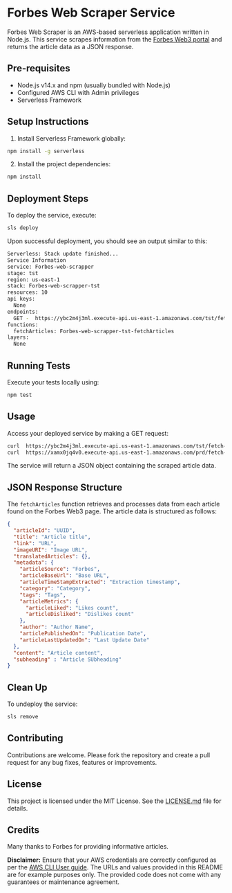 # Forbes Web Scraper Service

Forbes Web Scraper is an AWS-based serverless application written in Node.js. This service scrapes information from the [Forbes Web3 portal](https://www.forbes.com/crypto-blockchain/) and returns the article data as a JSON response.

## Pre-requisites

- Node.js v14.x and npm (usually bundled with Node.js)
- Configured AWS CLI with Admin privileges
- Serverless Framework

## Setup Instructions

1. Install Serverless Framework globally:

```bash
npm install -g serverless
```

2. Install the project dependencies:

```bash
npm install
```

## Deployment Steps

To deploy the service, execute:

```bash
sls deploy
```

Upon successful deployment, you should see an output similar to this:

```bash
Serverless: Stack update finished...
Service Information
service: Forbes-web-scrapper
stage: tst
region: us-east-1
stack: Forbes-web-scrapper-tst
resources: 10
api keys:
  None
endpoints:
  GET -  https://ybc2m4j3ml.execute-api.us-east-1.amazonaws.com/tst/fetch-articles
functions:
  fetchArticles: Forbes-web-scrapper-tst-fetchArticles
layers:
  None
```

## Running Tests

Execute your tests locally using:

```bash
npm test
```

## Usage

Access your deployed service by making a GET request:

```bash
curl  https://ybc2m4j3ml.execute-api.us-east-1.amazonaws.com/tst/fetch-articles
curl  https://xamx0jq4v0.execute-api.us-east-1.amazonaws.com/prd/fetch-articles
```

The service will return a JSON object containing the scraped article data.

## JSON Response Structure

The `fetchArticles` function retrieves and processes data from each article found on the Forbes Web3 page. The article data is structured as follows:

```json
{
  "articleId": "UUID",
  "title": "Article title",
  "link": "URL",
  "imageURI": "Image URL",
  "translatedArticles": {},
  "metadata": {
    "articleSource": "Forbes",
    "articleBaseUrl": "Base URL",
    "articleTimeStampExtracted": "Extraction timestamp",
    "category": "Category",
    "tags": "Tags",
    "articleMetrics": {
      "articleLiked": "Likes count",
      "articleDisliked": "Dislikes count"
    },
    "author": "Author Name",
    "articlePublishedOn": "Publication Date",
    "articleLastUpdatedOn": "Last Update Date"
  },
  "content": "Article content",
  "subheading" : "Article SUbheading"
}
```

## Clean Up

To undeploy the service:

```bash
sls remove
```

## Contributing

Contributions are welcome. Please fork the repository and create a pull request for any bug fixes, features or improvements.

## License

This project is licensed under the MIT License. See the [LICENSE.md](LICENSE.md) file for details.

## Credits

Many thanks to Forbes for providing informative articles.

**Disclaimer:** Ensure that your AWS credentials are correctly configured as per the [AWS CLI User guide](https://docs.aws.amazon.com/cli/latest/userguide/cli-configure-files.html). The URLs and values provided in this README are for example purposes only. The provided code does not come with any guarantees or maintenance agreement.
